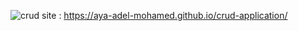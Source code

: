 ![crud](https://user-images.githubusercontent.com/115530179/198822234-dadb5058-714b-4d51-92c2-d6ff0482e7b6.png)
site : https://aya-adel-mohamed.github.io/crud-application/
